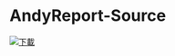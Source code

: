 # AndyReport-Source
[![下載](https://cdn.arstechnica.net/wp-content/uploads/2017/08/Discord-LogoWordmark-Color-800x272.png)](https://github.com/jagrosh/MusicBot/releases/latest)

